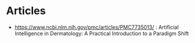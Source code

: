 # Articles
- https://www.ncbi.nlm.nih.gov/pmc/articles/PMC7735013/ : Artificial Intelligence in Dermatology: A Practical Introduction to a Paradigm Shift
